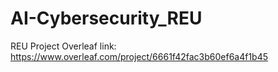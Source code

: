# AI-Cybersecurity_REU
REU Project Overleaf link: https://www.overleaf.com/project/6661f42fac3b60ef6a4f1b45
